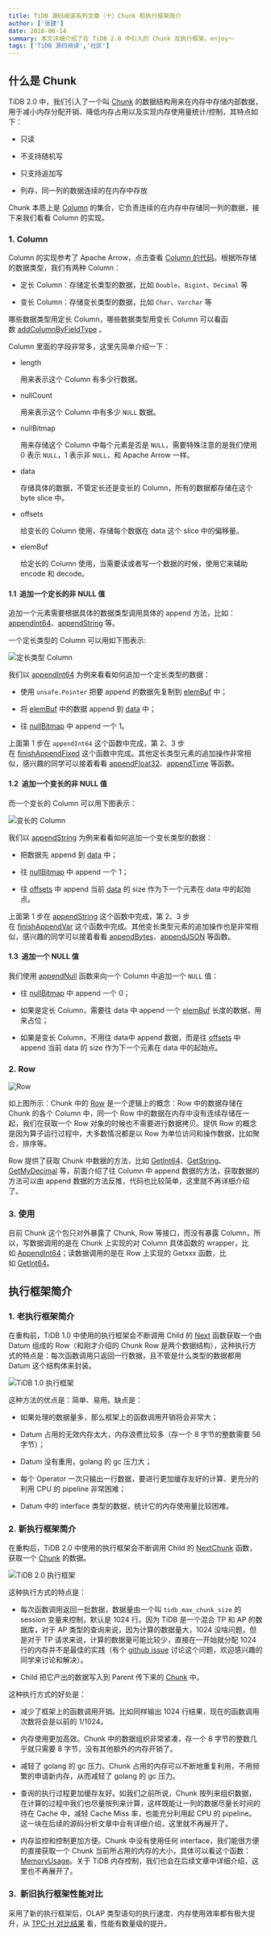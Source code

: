 ```yaml
---
title: TiDB 源码阅读系列文章（十）Chunk 和执行框架简介
author: ['张建']
date: 2018-06-14
summary: 本文详细介绍了在 TiDB 2.0 中引入的 Chunk 及执行框架，enjoy～
tags: ['TiDB 源码阅读','社区']
---
```



## 什么是 Chunk

TiDB 2.0 中，我们引入了一个叫 [Chunk](https://github.com/pingcap/tidb/blob/source-code/util/chunk/chunk.go#L32) 的数据结构用来在内存中存储内部数据，用于减小内存分配开销、降低内存占用以及实现内存使用量统计/控制，其特点如下：

* 只读

* 不支持随机写

* 只支持追加写

* 列存，同一列的数据连续的在内存中存放

Chunk 本质上是 [Column](https://github.com/pingcap/tidb/blob/source-code/util/chunk/chunk.go#L320) 的集合，它负责连续的在内存中存储同一列的数据，接下来我们看看 Column 的实现。

### 1. Column

Column 的实现参考了 Apache Arrow，点击查看 [Column 的代码](https://github.com/pingcap/tidb/blob/source-code/util/chunk/chunk.go#L320)。根据所存储的数据类型，我们有两种 Column：

* 定长 Column：存储定长类型的数据，比如 `Double`、`Bigint`、`Decimal` 等

* 变长 Column：存储变长类型的数据，比如 `Char`、`Varchar` 等

哪些数据类型用定长 Column，哪些数据类型用变长 Column 可以看函数 [addColumnByFieldType](https://github.com/pingcap/tidb/blob/source-code/util/chunk/chunk.go#L90) 。

Column 里面的字段非常多，这里先简单介绍一下：

* length
  
  用来表示这个 Column 有多少行数据。

* nullCount

  用来表示这个 Column 中有多少 `NULL` 数据。

* nullBitmap

  用来存储这个 Column 中每个元素是否是 `NULL`，需要特殊注意的是我们使用 0 表示 `NULL`，1 表示非 `NULL`，和 Apache Arrow 一样。

* data

  存储具体的数据，不管定长还是变长的 Column，所有的数据都存储在这个 byte slice 中。

* offsets

  给变长的 Column 使用，存储每个数据在 data 这个 slice 中的偏移量。

* elemBuf

  给定长的 Column 使用，当需要读或者写一个数据的时候，使用它来辅助 encode 和 decode。

#### 1.1  追加一个定长的非 NULL 值

追加一个元素需要根据具体的数据类型调用具体的 append 方法，比如： [appendInt64](https://github.com/pingcap/tidb/blob/source-code/util/chunk/chunk.go#L378 )、[appendString](https://github.com/pingcap/tidb/blob/source-code/util/chunk/chunk.go#L404 ) 等。

一个定长类型的 Column 可以用如下图表示:

![定长类型 Column](media/tidb-source-code-reading-10/1.png)

我们以 [appendInt64](https://github.com/pingcap/tidb/blob/source-code/util/chunk/chunk.go#L378 ) 为例来看看如何追加一个定长类型的数据：

* 使用 `unsafe.Pointer` 把要 append 的数据先复制到 [elemBuf](https://github.com/pingcap/tidb/blob/source-code/util/chunk/chunk.go#L326) 中；

* 将 [elemBuf](https://github.com/pingcap/tidb/blob/source-code/util/chunk/chunk.go#L326) 中的数据 append 到 [data](https://github.com/pingcap/tidb/blob/source-code/util/chunk/chunk.go#L325) 中；

* 往 [nullBitmap](https://github.com/pingcap/tidb/blob/source-code/util/chunk/chunk.go#L323 ) 中 append 一个 1。

上面第 1 步在 `appendInt64` 这个函数中完成，第 2、3 步在 [finishAppendFixed](https://github.com/pingcap/tidb/blob/source-code/util/chunk/chunk.go#L372) 这个函数中完成。其他定长类型元素的追加操作非常相似，感兴趣的同学可以接着看看 [appendFloat32](https://github.com/pingcap/tidb/blob/source-code/util/chunk/chunk.go#L388)、[appendTime](https://github.com/pingcap/tidb/blob/source-code/util/chunk/chunk.go#L414) 等函数。

#### 1.2  追加一个变长的非 NULL 值

而一个变长的 Column 可以用下图表示：

![变长的 Column](media/tidb-source-code-reading-10/2.png)

我们以 [appendString](https://github.com/pingcap/tidb/blob/source-code/util/chunk/chunk.go#L404 ) 为例来看看如何追加一个变长类型的数据：

* 把数据先 append 到 [data](https://github.com/pingcap/tidb/blob/source-code/util/chunk/chunk.go#L325) 中；

* 往 [nullBitmap](https://github.com/pingcap/tidb/blob/source-code/util/chunk/chunk.go#L323 ) 中 append 一个 1；

* 往 [offsets](https://github.com/pingcap/tidb/blob/source-code/util/chunk/chunk.go#L324) 中 append 当前 [data](https://github.com/pingcap/tidb/blob/source-code/util/chunk/chunk.go#L325) 的 size 作为下一个元素在 data 中的起始点。

上面第 1 步在 [appendString](https://github.com/pingcap/tidb/blob/source-code/util/chunk/chunk.go#L404) 这个函数中完成，第 2、3 步在 [finishAppendVar](https://github.com/pingcap/tidb/blob/source-code/util/chunk/chunk.go#L398) 这个函数中完成。其他变长类型元素的追加操作也是非常相似，感兴趣的同学可以接着看看 [appendBytes](https://github.com/pingcap/tidb/blob/source-code/util/chunk/chunk.go#L409)、[appendJSON](https://github.com/pingcap/tidb/blob/source-code/util/chunk/chunk.go#L449) 等函数。

#### 1.3  追加一个 NULL 值

我们使用 [appendNull](https://github.com/pingcap/tidb/blob/source-code/util/chunk/chunk.go#L362) 函数来向一个 Column 中追加一个 `NULL` 值：

* 往 [nullBitmap](https://github.com/pingcap/tidb/blob/source-code/util/chunk/chunk.go#L323 ) 中 append 一个 0；

* 如果是定长 Column，需要往 data 中 append 一个 [elemBuf](https://github.com/pingcap/tidb/blob/source-code/util/chunk/chunk.go#L326) 长度的数据，用来占位；

* 如果是变长 Column，不用往 data中 append 数据，而是往 [offsets](https://github.com/pingcap/tidb/blob/source-code/util/chunk/chunk.go#L324) 中 append 当前 data 的 size 作为下一个元素在 data 中的起始点。

### 2. Row

![Row](media/tidb-source-code-reading-10/3.jpeg)

如上图所示：Chunk 中的 [Row](https://github.com/pingcap/tidb/blob/source-code/util/chunk/chunk.go#L456) 是一个逻辑上的概念：Row 中的数据存储在 Chunk 的各个 Column 中，同一个 Row 中的数据在内存中没有连续存储在一起，我们在获取一个 Row 对象的时候也不需要进行数据拷贝。提供 Row 的概念是因为算子运行过程中，大多数情况都是以 Row 为单位访问和操作数据，比如聚合，排序等。 

Row 提供了获取 Chunk 中数据的方法，比如 [GetInt64](https://github.com/pingcap/tidb/blob/source-code/util/chunk/chunk.go#L472)、[GetString](https://github.com/pingcap/tidb/blob/source-code/util/chunk/chunk.go#L496)、[GetMyDecimal](https://github.com/pingcap/tidb/blob/source-code/util/chunk/chunk.go#L563) 等，前面介绍了往 Column 中 append 数据的方法，获取数据的方法可以由 append 数据的方法反推，代码也比较简单，这里就不再详细介绍了。

### 3. 使用

目前 Chunk 这个包只对外暴露了 Chunk, Row 等接口，而没有暴露 Column，所以，写数据调用的是在 Chunk 上实现的对 Column 具体函数的 wrapper，比如 [AppendInt64](https://github.com/pingcap/tidb/blob/source-code/util/chunk/chunk.go#L230)；读数据调用的是在 Row 上实现的 Getxxx 函数，比如 [GetInt64](https://github.com/pingcap/tidb/blob/source-code/util/chunk/chunk.go#L472)。

## 执行框架简介

### 1. 老执行框架简介

在重构前，TiDB 1.0 中使用的执行框架会不断调用 Child 的 [Next](https://github.com/pingcap/tidb/blob/source-code/executor/executor.go#L191) 函数获取一个由 Datum 组成的 Row（和刚才介绍的 Chunk Row 是两个数据结构），这种执行方式的特点是：每次函数调用只返回一行数据，且不管是什么类型的数据都用 Datum 这个结构体来封装。

![TiDB 1.0 执行框架](media/tidb-source-code-reading-10/4.png)

这种方法的优点是：简单、易用。缺点是：

* 如果处理的数据量多，那么框架上的函数调用开销将会非常大；

* Datum 占用的无效内存太大，内存浪费比较多（存一个 8 字节的整数需要 56 字节）；

* Datum 没有重用，golang 的 gc 压力大；

* 每个 Operator 一次只输出一行数据，要进行更加缓存友好的计算、更充分的利用 CPU 的 pipeline 非常困难；

* Datum 中的 interface 类型的数据，统计它的内存使用量比较困难。

### 2. 新执行框架简介

在重构后，TiDB 2.0 中使用的执行框架会不断调用 Child 的 [NextChunk](https://github.com/pingcap/tidb/blob/source-code/executor/executor.go#L198) 函数，获取一个 [Chunk](https://github.com/pingcap/tidb/blob/source-code/util/chunk/chunk.go#L32) 的数据。

![TiDB 2.0 执行框架](media/tidb-source-code-reading-10/5.png)

这种执行方式的特点是：

* 每次函数调用返回一批数据，数据量由一个叫 `tidb_max_chunk_size` 的 session 变量来控制，默认是 1024 行。因为 TiDB 是一个混合 TP 和 AP 的数据库，对于 AP 类型的查询来说，因为计算的数据量大，1024 没啥问题，但是对于 TP 请求来说，计算的数据量可能比较少，直接在一开始就分配 1024 行的内存并不是最佳的实践（有个 [github issue](https://github.com/pingcap/tidb/issues/6489) 讨论这个问题，欢迎感兴趣的同学来讨论和解决）。

* Child 把它产出的数据写入到 Parent 传下来的 [Chunk](https://github.com/pingcap/tidb/blob/source-code/util/chunk/chunk.go#L32) 中。

这种执行方式的好处是：

* 减少了框架上的函数调用开销。比如同样输出 1024 行结果，现在的函数调用次数将会是以前的 1/1024。

* 内存使用更加高效。Chunk 中的数据组织非常紧凑，存一个 8 字节的整数几乎就只需要 8 字节，没有其他额外的内存开销了。

* 减轻了 golang 的 gc 压力。Chunk 占用的内存可以不断地重复利用，不用频繁的申请新内存，从而减轻了 golang 的 gc 压力。

* 查询的执行过程更加缓存友好。如我们之前所说，Chunk 按列来组织数据，在计算的过程中我们也尽量按列来计算，这样既能让一列的数据尽量长时间的待在 Cache 中，减轻 Cache Miss 率，也能充分利用起 CPU 的 pipeline。这一块在后续的源码分析文章中会有详细介绍，这里就不再展开了。

* 内存监控和控制更加方便。Chunk 中没有使用任何 interface，我们能很方便的直接获取一个 Chunk 当前所占用的内存的大小，具体可以看这个函数：[MemoryUsage](https://github.com/pingcap/tidb/blob/source-code/util/chunk/chunk.go#L63)。关于 TiDB 内存控制，我们也会在后续文章中详细介绍，这里也不再展开了。

### 3.  新旧执行框架性能对比

采用了新的执行框架后，OLAP 类型语句的执行速度、内存使用效率都有极大提升，从 [TPC-H 对比结果](https://github.com/pingcap/docs-cn/blob/becd9e76878c9cf507aa626ce96de9dc6c0f85fc/v2.1/benchmark/tpch.md) 看，性能有数量级的提升。
